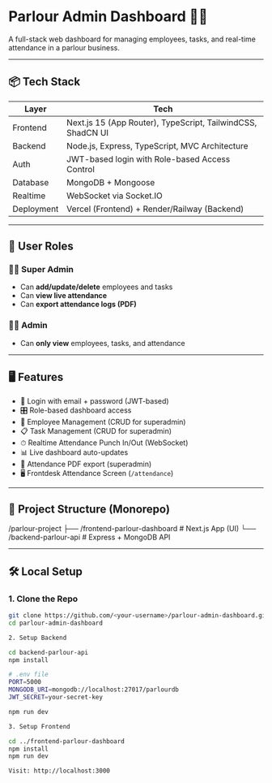 # Parlour Admin Dashboard 💇‍♀️

A full-stack web dashboard for managing employees, tasks, and real-time attendance in a parlour business.

---

## 📦 Tech Stack

| Layer      | Tech                                                |
|------------|-----------------------------------------------------|
| Frontend   | Next.js 15 (App Router), TypeScript, TailwindCSS, ShadCN UI |
| Backend    | Node.js, Express, TypeScript, MVC Architecture      |
| Auth       | JWT-based login with Role-based Access Control      |
| Database   | MongoDB + Mongoose                                  |
| Realtime   | WebSocket via Socket.IO                             |
| Deployment | Vercel (Frontend) + Render/Railway (Backend)        |

---

## 👤 User Roles

### 🧑‍💼 Super Admin
- Can **add/update/delete** employees and tasks
- Can **view live attendance**
- Can **export attendance logs (PDF)**

### 👨‍💻 Admin
- Can **only view** employees, tasks, and attendance

---

## 🖥 Features

- 🔐 Login with email + password (JWT-based)
- 🎛 Role-based dashboard access
- 👥 Employee Management (CRUD for superadmin)
- 📋 Task Management (CRUD for superadmin)
- ⏱ Realtime Attendance Punch In/Out (WebSocket)
- 📊 Live dashboard auto-updates
- 🧾 Attendance PDF export (superadmin)
- 🖥 Frontdesk Attendance Screen (`/attendance`)

---

## 📁 Project Structure (Monorepo)

/parlour-project
├── /frontend-parlour-dashboard # Next.js App (UI)
└── /backend-parlour-api # Express + MongoDB API


---

## 🛠️ Local Setup

### 1. Clone the Repo

```bash
git clone https://github.com/<your-username>/parlour-admin-dashboard.git
cd parlour-admin-dashboard

2. Setup Backend

cd backend-parlour-api
npm install

# .env file
PORT=5000
MONGODB_URI=mongodb://localhost:27017/parlourdb
JWT_SECRET=your-secret-key

npm run dev

3. Setup Frontend

cd ../frontend-parlour-dashboard
npm install
npm run dev

Visit: http://localhost:3000